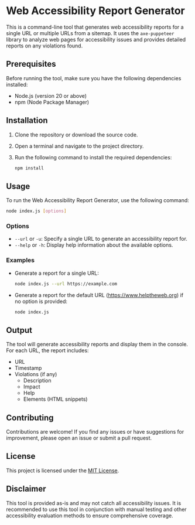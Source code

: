 # Web Accessibility Report Generator

This is a command-line tool that generates web accessibility reports for a single URL or multiple URLs from a sitemap. It uses the `axe-puppeteer` library to analyze web pages for accessibility issues and provides detailed reports on any violations found.

## Prerequisites

Before running the tool, make sure you have the following dependencies installed:

- Node.js (version 20 or above)
- npm (Node Package Manager)

## Installation

1. Clone the repository or download the source code.
2. Open a terminal and navigate to the project directory.
3. Run the following command to install the required dependencies:

   ```bash
   npm install
   ```

## Usage

To run the Web Accessibility Report Generator, use the following command:

```bash
node index.js [options]
```

### Options

- `--url` or `-u`: Specify a single URL to generate an accessibility report for.
- `--help` or `-h`: Display help information about the available options.

### Examples

- Generate a report for a single URL:

  ```bash
  node index.js --url https://example.com
  ```

- Generate a report for the default URL (https://www.helptheweb.org) if no option is provided:

  ```bash
  node index.js
  ```

## Output

The tool will generate accessibility reports and display them in the console. For each URL, the report includes:

- URL
- Timestamp
- Violations (if any)
  - Description
  - Impact
  - Help
  - Elements (HTML snippets)

## Contributing

Contributions are welcome! If you find any issues or have suggestions for improvement, please open an issue or submit a pull request.

## License

This project is licensed under the [MIT License](LICENSE).

## Disclaimer

This tool is provided as-is and may not catch all accessibility issues. It is recommended to use this tool in conjunction with manual testing and other accessibility evaluation methods to ensure comprehensive coverage.
